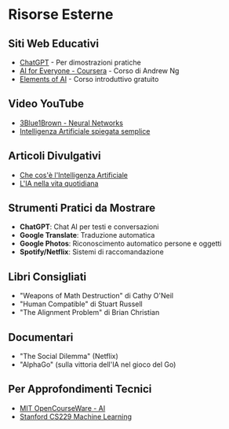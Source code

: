 # Risorse Esterne

## Siti Web Educativi
- [ChatGPT](https://chat.openai.com) - Per dimostrazioni pratiche
- [AI for Everyone - Coursera](https://www.coursera.org/learn/ai-for-everyone) - Corso di Andrew Ng
- [Elements of AI](https://www.elementsofai.com) - Corso introduttivo gratuito

## Video YouTube
- [3Blue1Brown - Neural Networks](https://www.youtube.com/playlist?list=PLZHQObOWTQDNU6R1_67000Dx_ZCJB-3pi)
- [Intelligenza Artificiale spiegata semplice](https://www.youtube.com)

## Articoli Divulgativi
- [Che cos'è l'Intelligenza Artificiale](https://example.com)
- [L'IA nella vita quotidiana](https://example.com)

## Strumenti Pratici da Mostrare
- **ChatGPT**: Chat AI per testi e conversazioni
- **Google Translate**: Traduzione automatica
- **Google Photos**: Riconoscimento automatico persone e oggetti
- **Spotify/Netflix**: Sistemi di raccomandazione

## Libri Consigliati
- "Weapons of Math Destruction" di Cathy O'Neil
- "Human Compatible" di Stuart Russell
- "The Alignment Problem" di Brian Christian

## Documentari
- "The Social Dilemma" (Netflix)
- "AlphaGo" (sulla vittoria dell'IA nel gioco del Go)

## Per Approfondimenti Tecnici
- [MIT OpenCourseWare - AI](https://ocw.mit.edu)
- [Stanford CS229 Machine Learning](https://cs229.stanford.edu)